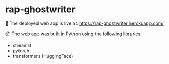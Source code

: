 # rap-ghostwriter

:link: The deployed web app is live at: https://rap-ghostwriter.herokuapp.com/

:package: The web app was built in Python using the following libraries:
- streamlit
- pytorch
- transformers (HuggingFace)
